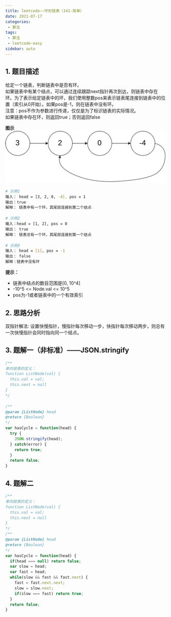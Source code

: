 ```yaml
---
title: leetcode——环形链表（141-简单）
date: 2021-07-17
categories:
 - 算法
tags:
 - 算法
 - leetcode-easy
sidebar: auto
--- 
```


## 1. 题目描述
给定一个链表，判断链表中是否有环。  
如果链表中有某个结点，可以通过连续跟踪next指针再次到达，则链表中存在环。为了表示给定链表中的环，我们使用整数pos来表示链表尾连接到链表中的位置（索引从0开始）。如果pos是-1，则在链表中没有环。  
注意：pos不作为参数进行传递，仅仅是为了标识链表的实际情况。  
如果链表中存在环，则返回true；否则返回false

**图示**  
![](../images/algorithm-004.png)  

```bash
# 示例1
输入： head = [3, 2, 0, -4], pos = 1
输出：true
解释： 链表中有一个环，其尾部连接到第二个结点

# 示例2
输入：head = [1, 2], pos = 0
输出： true
解释： 链表总有一个环，其尾部连接到第一个结点

# 示例3
输入： head = [1], pos = -1
输出： false
解释：链表中没有环
```

**提示：**  
- 链表中结点的数目范围是[0, 10^4]
- -10^5 <= Node.val <= 10^5
- pos为-1或者链表中的一个有效索引

## 2. 思路分析
双指针解法: 设置快慢指针，慢指针每次移动一步，快指针每次移动两步，则总有一次快慢指针会同时指向同一个结点。

## 3. 题解一（非标准）——JSON.stringify
```js
/**
单向链表的定义：
function ListNode(val) {
  this.val = val;
  this.next = null
}
*/

/**
@param {ListNode} head
@return {Boolean}
*/
var hasCycle = function(head) {
  try {
    JSON.stringify(head);
  } catch(error) {
    return true;
  }
  return false;
}
```

## 4. 题解二
```js
/**
单向链表的定义：
function ListNode(val) {
  this.val = val;
  this.next = null
}
*/
/**
@param {ListNode} head
@return {Boolean}
*/
var hasCycle = function(head) {
  if(head === null) return false; 
  var slow = head;
  var fast = head;
  while(slow && fast && fast.next) {
    fast = fast.next.next;
    slow = slow.next;
    if(slow === fast) return true;
  }
  return false;
}
```